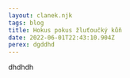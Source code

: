 ```yaml
---
layout: clanek.njk
tags: blog
title: Hokus pokus žluťoučký kůň
date: 2022-06-01T22:43:10.904Z
perex: dgddhd
---
```

dhdhdh